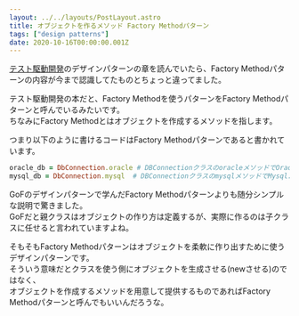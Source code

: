 ```yaml
---
layout: ../../layouts/PostLayout.astro
title: オブジェクトを作るメソッド Factory Methodパターン
tags: ["design patterns"]
date: 2020-10-16T00:00:00.001Z
---
```


<a href="https://www.amazon.co.jp/dp/B077D2L69C/ref=dp-kindle-redirect?_encoding=UTF8&btkr=1" target="_blank">テスト駆動開発</a>のデザインパターンの章を読んでいたら、Factory Methodパターンの内容が今まで認識してたものとちょっと違ってました。

テスト駆動開発の本だと、Factory Methodを使うパターンをFactory Methodパターンと呼んでいるみたいです。  
ちなみにFactory Methodとはオブジェクトを作成するメソッドを指します。

つまり以下のように書けるコードはFactory Methodパターンであると書かれています。

```ruby
oracle_db = DbConnection.oracle # DBConnectionクラスのoracleメソッドでOracle.newをreturnしてる
mysql_db = DbConnection.mysql  # DBConnectionクラスのmysqlメソッドでMysql.newをreturnしてる
```

GoFのデザインパターンで学んだFactory Methodパターンよりも随分シンプルな説明で驚きました。  
GoFだと親クラスはオブジェクトの作り方は定義するが、実際に作るのは子クラスに任せると言われていますよね。

そもそもFactory Methodパターンはオブジェクトを柔軟に作り出すために使うデザインパターンです。  
そういう意味だとクラスを使う側にオブジェクトを生成させる(newさせる)のではなく、  
オブジェクトを作成するメソッドを用意して提供するものであればFactory Methodパターンと呼んでもいいんだろうな。
